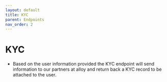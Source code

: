 ```yaml
---
layout: default
title: KYC
parent: Endpoints
nav_order: 2
---
```


# KYC
* Based on the user information provided the KYC endpoint will send information to our partners at alloy and return back a KYC record to be attached to the user. 

